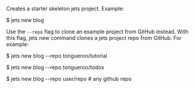 Creates a starter skeleton jets project. Example:

$ jets new blog

Use the `--repo` flag to clone an example project from GitHub instead.  With this flag, jets new command clones a jets project repo from GitHub.  For example:

$ jets new blog --repo tongueroo/tutorial

$ jets new blog --repo tongueroo/todos

$ jets new blog --repo user/repo # any github repo
